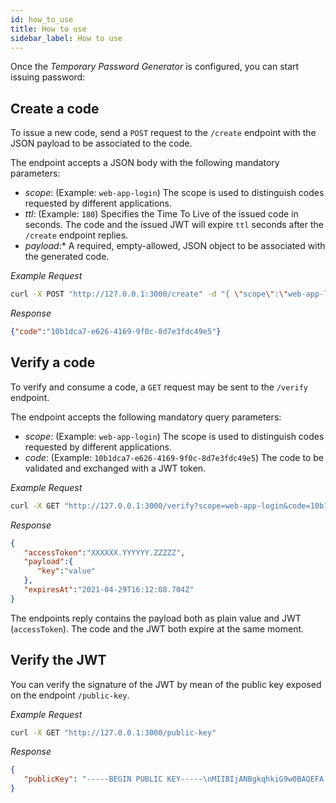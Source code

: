 ```yaml
---
id: how_to_use
title: How to use
sidebar_label: How to use
---
```


<!--
WARNING: this file was automatically generated by Mia-Platform Doc Aggregator.
DO NOT MODIFY IT BY HAND.
Instead, modify the source file and run the aggregator to regenerate this file.
-->

Once the _Temporary Password Generator_ is configured, you can start issuing password:

## Create a code
To issue a new code, send a `POST` request to the `/create` endpoint with the JSON payload to be associated to the code.

The endpoint accepts a JSON body with the following mandatory parameters:
* _scope_: (Example: `web-app-login`) The scope is used to distinguish codes requested by different applications. 
* _ttl_: (Example: `180`) Specifies the Time To Live of the issued code in seconds. The code and the issued JWT will expire `ttl` seconds after the `/create` endpoint replies.
* _payload_:* A required, empty-allowed, JSON object to be associated with the generated code.

_Example Request_
```bash
curl -X POST "http://127.0.0.1:3000/create" -d "{ \"scope\":\"web-app-login\", \"ttl\":180, \"payload\":{ \"key\":\"value\" } }"
```
_Response_
```json
{"code":"10b1dca7-e626-4169-9f0c-8d7e3fdc49e5"}
```

## Verify a code
To verify and consume a code, a `GET` request may be sent to the `/verify` endpoint.

The endpoint accepts the following mandatory query parameters:

* _scope_: (Example: `web-app-login`) The scope is used to distinguish codes requested by different applications. 
* _code_: (Example: `10b1dca7-e626-4169-9f0c-8d7e3fdc49e5`) The code to be validated and exchanged with a JWT token.

_Example Request_
```bash
curl -X GET "http://127.0.0.1:3000/verify?scope=web-app-login&code=10b1dca7-e626-4169-9f0c-8d7e3fdc49e5" 
```
_Response_
```json
{
   "accessToken":"XXXXXX.YYYYYY.ZZZZZ",
   "payload":{
      "key":"value"
   },
   "expiresAt":"2021-04-29T16:12:08.704Z"
}
```

The endpoints reply contains the payload both as plain value and JWT (`accessToken`). The code and the JWT both expire at the same moment.

## Verify the JWT
You can verify the signature of the JWT by mean of the public key exposed on the endpoint `/public-key`.

_Example Request_
```bash
curl -X GET "http://127.0.0.1:3000/public-key" 
```
_Response_
```json
{
   "publicKey": "-----BEGIN PUBLIC KEY-----\nMIIBIjANBgkqhkiG9w0BAQEFA..."
}
```
